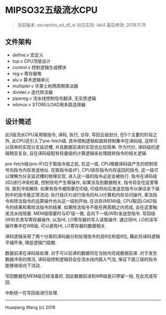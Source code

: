 # MIPSO32五级流水CPU

> 当前版本: exception_sd_df_si
> 对应实验: lab4
> 最后修改: 2018.11.19

## 文件架构

* define.v          宏定义
* top.v             CPU顶层设计
* control.v         控制逻辑生成模块
* reg.v             寄存器堆
* alu.v             算术逻辑单元
* multipler.v       华莱士树两周期乘法器
* divider.v         迭代除法器
* pipereg.v         流水线控制信号翻译, 无实质逻辑
* wbmux.v           STORE/LOAD用多路选择器

## 设计简述

此5级流水CPU采用取指令, 译码, 执行, 访存, 写回五级划分, 在5个主要的阶段之外, 此CPU还引入了pre-fetch级. 其中控制逻辑和跳转控制集中在译码级, 这样可以简单的实现分支延迟槽, 并且数据前递的实现也比较简单. 作为代价, 译码级的逻辑稍显复杂, 且在译码级配有轻量级的计算逻辑来处理跳转指令的相关逻辑.

pre-fetch级(pre-IF)位于取指令级之前, 在这一级, CPU根据译码级产生的控制信号向指令内存发送地址. 在取指令级(IF), CPU锁存指令内存返回的指令, 这一级可以理解为分支延迟槽的物理实现, 进入这一级的指令必定会被执行. 指令在译码级(ID)进行冲突检查, 控制信号产生等操作, 如果涉及到数据相关, 指令将会在这里等待, 直到冲突解除. 如果有指令被阻塞在ID级, ID级将向后发送空指令以保证余下级别中的指令能正常流动. 执行级(EX)进行指令的ALU计算和内存访问操作, 乘法指令和除法指令的运算操作也从这一级别开始. 在访存(MEM)级, CPU取回LOAD指令的结果和乘除法指令的结果. 如果除法指令不能在两周期之内完成, 会在这里触发流水线阻塞. MEM级阻塞时与ID’级一致, 会向下一级(WB)发送空指令. 写回级(WB)负责写寄存器操作, 以及HI, LO寄存器的写入读取操作. 通过将HI, LO的读写操作集中在WB级, 可以避免HI, LO寄存器的数据相关.

译码逻辑采用了两个分离的译码器分别处理指令的高6位和低6位, 藉此将译码逻辑平铺开来, 降低逻辑门级数.

数据前递在译码级处理. 对于可以前递的数据将在当拍内完成数据前递. 对于发生数据冲突的情况, 译码级控制逻辑将会在流水线内插入气泡, 保证下面三级的指令能够继续向下流动.

写回数据在MEM级已经准备好, 因此数据前进到WB级是只停留一拍, 在此完成写回.

中断统一在写回级进行处理.

***

Huaqiang Wang (c) 2018